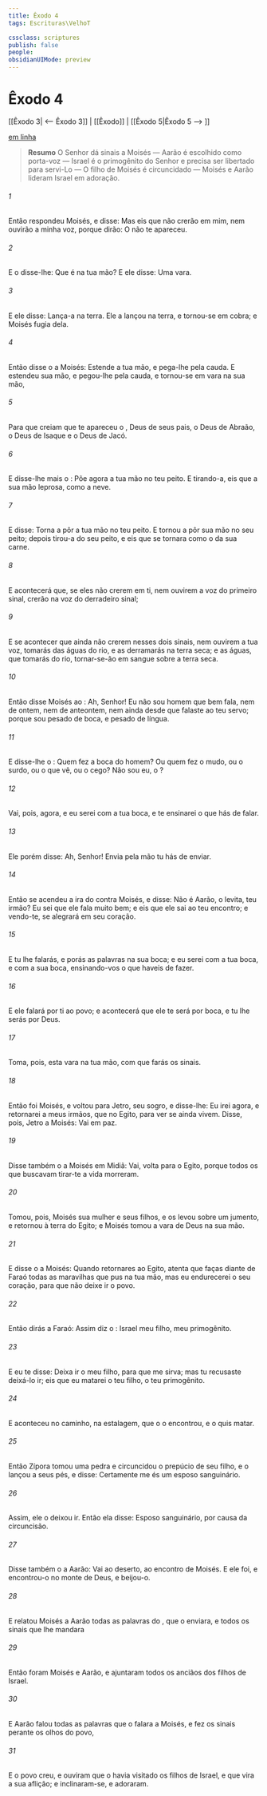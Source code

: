 ```yaml
---
title: Êxodo 4
tags: Escrituras\VelhoT

cssclass: scriptures
publish: false
people:
obsidianUIMode: preview
---
```


# Êxodo 4
[[Êxodo 3| <-- Êxodo 3]] | [[Êxodo]] | [[Êxodo 5|Êxodo 5 --> ]]

[em linha](https://churchofjesuschrist.org/study/scriptures/ot/ex/4?lang=por)

> __Resumo__
O Senhor dá sinais a Moisés — Aarão é escolhido como porta-voz — Israel é o primogênito do Senhor e precisa ser libertado para servi-Lo — O filho de Moisés é circuncidado — Moisés e Aarão lideram Israel em adoração.

###### 1 
Então respondeu Moisés, e disse: Mas eis que não crerão em mim, nem ouvirão a minha voz, porque dirão: O  não te apareceu.

###### 2 
E o  disse-lhe: Que é  na tua mão? E ele disse: Uma vara.

###### 3 
E ele disse: Lança-a na terra. Ele a lançou na terra, e tornou-se em cobra; e Moisés fugia dela.

###### 4 
Então disse o  a Moisés: Estende a tua mão, e pega-lhe pela cauda. E estendeu sua mão, e pegou-lhe pela cauda, e tornou-se em vara na sua mão,

###### 5 
Para que creiam que te apareceu o , Deus de seus pais, o Deus de Abraão, o Deus de Isaque e o Deus de Jacó.

###### 6 
E disse-lhe mais o : Põe agora a tua mão no teu peito. E tirando-a, eis que a sua mão  leprosa,  como a neve.

###### 7 
E disse: Torna a pôr a tua mão no teu peito. E tornou a pôr sua mão no seu peito; depois tirou-a do seu peito, e eis que se tornara como o  da sua carne.

###### 8 
E acontecerá que, se eles não crerem em ti, nem ouvirem a voz do primeiro sinal, crerão na voz do derradeiro sinal;

###### 9 
E se acontecer que ainda não crerem nesses dois sinais, nem ouvirem a tua voz, tomarás das águas do rio, e as derramarás na terra seca; e as águas, que tomarás do rio, tornar-se-ão em sangue sobre a terra seca.

###### 10 
Então disse Moisés ao : Ah, Senhor! Eu não sou homem que bem fala, nem de ontem, nem de anteontem, nem ainda desde que falaste ao teu servo; porque sou pesado de boca, e pesado de língua.

###### 11 
E disse-lhe o : Quem fez a boca do homem? Ou quem fez o mudo, ou o surdo, ou o que vê, ou o cego? Não sou eu, o ?

###### 12 
Vai, pois, agora, e eu serei com a tua boca, e te ensinarei o que hás de falar.

###### 13 
Ele porém disse: Ah, Senhor! Envia pela mão  tu hás de enviar.

###### 14 
Então se acendeu a ira do  contra Moisés, e disse: Não é Aarão, o levita, teu irmão? Eu sei que ele fala muito bem; e eis que ele sai ao teu encontro; e vendo-te, se alegrará em seu coração.

###### 15 
E tu lhe falarás, e porás as palavras na sua boca; e eu serei com a tua boca, e com a sua boca, ensinando-vos o que haveis de fazer.

###### 16 
E ele falará por ti ao povo; e acontecerá que ele te será por boca, e tu lhe serás por Deus.

###### 17 
Toma, pois, esta vara na tua mão, com que farás os sinais.

###### 18 
Então foi Moisés, e voltou para Jetro, seu sogro, e disse-lhe: Eu irei agora, e retornarei a meus irmãos, que  no Egito, para ver se ainda vivem. Disse, pois, Jetro a Moisés: Vai em paz.

###### 19 
Disse também o  a Moisés em Midiã: Vai, volta para o Egito, porque todos os que buscavam tirar-te a vida morreram.

###### 20 
Tomou, pois, Moisés sua mulher e seus filhos, e os levou sobre um jumento, e retornou à terra do Egito; e Moisés tomou a vara de Deus na sua mão.

###### 21 
E disse o  a Moisés: Quando retornares ao Egito, atenta que faças diante de Faraó todas as maravilhas que pus na tua mão, mas eu endurecerei o seu coração, para que não deixe ir o povo.

###### 22 
Então dirás a Faraó: Assim diz o : Israel  meu filho, meu primogênito.

###### 23 
E eu te disse: Deixa ir o meu filho, para que me sirva; mas tu recusaste deixá-lo ir; eis que eu matarei o teu filho, o teu primogênito.

###### 24 
E aconteceu no caminho, na estalagem, que o  o encontrou, e o quis matar.

###### 25 
Então Zípora tomou uma pedra  e circuncidou o prepúcio de seu filho, e o lançou a seus pés, e disse: Certamente me és um esposo sanguinário.

###### 26 
Assim, ele o deixou ir. Então ela disse: Esposo sanguinário, por causa da circuncisão.

###### 27 
Disse também o  a Aarão: Vai ao deserto, ao encontro de Moisés. E ele foi, e encontrou-o no monte de Deus, e beijou-o.

###### 28 
E relatou Moisés a Aarão todas as palavras do , que o enviara, e todos os sinais que lhe mandara 

###### 29 
Então foram Moisés e Aarão, e ajuntaram todos os anciãos dos filhos de Israel.

###### 30 
E Aarão falou todas as palavras que o  falara a Moisés, e fez os sinais perante os olhos do povo,

###### 31 
E o povo creu, e ouviram que o  havia visitado os filhos de Israel, e que vira a sua aflição; e inclinaram-se, e adoraram.

